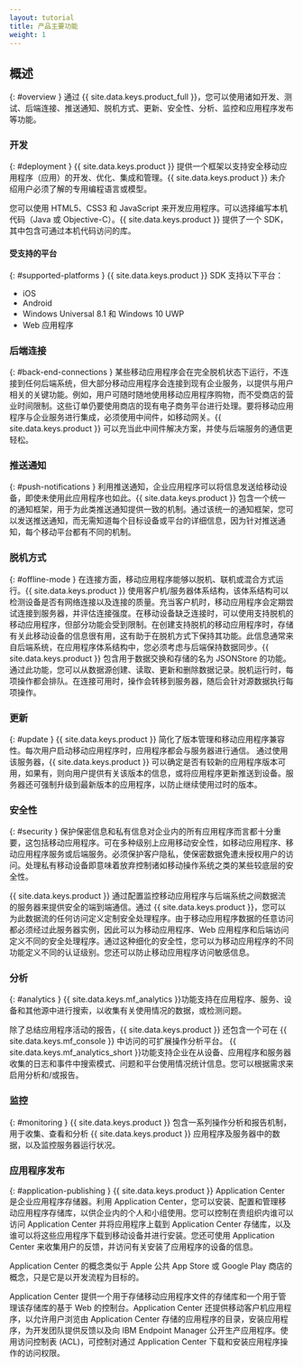 ```yaml
---
layout: tutorial
title: 产品主要功能
weight: 1
---
```

<!-- NLS_CHARSET=UTF-8 -->
## 概述
{: #overview }
通过 {{ site.data.keys.product_full }}，您可以使用诸如开发、测试、后端连接、推送通知、脱机方式、更新、安全性、分析、监控和应用程序发布等功能。

### 开发
{: #deployment }
{{ site.data.keys.product }} 提供一个框架以支持安全移动应用程序（应用）的开发、优化、集成和管理。{{ site.data.keys.product }} 未介绍用户必须了解的专用编程语言或模型。


您可以使用 HTML5、CSS3 和 JavaScript 来开发应用程序。可以选择编写本机代码（Java 或 Objective-C）。{{ site.data.keys.product }} 提供了一个 SDK，其中包含可通过本机代码访问的库。

#### 受支持的平台
{: #supported-platforms }
{{ site.data.keys.product }} SDK 支持以下平台：

* iOS
* Android
* Windows Universal 8.1 和 Windows 10 UWP
* Web 应用程序

### 后端连接
{: #back-end-connections }
某些移动应用程序会在完全脱机状态下运行，不连接到任何后端系统，但大部分移动应用程序会连接到现有企业服务，以提供与用户相关的关键功能。例如，用户可随时随地使用移动应用程序购物，而不受商店的营业时间限制。这些订单仍要使用商店的现有电子商务平台进行处理。要将移动应用程序与企业服务进行集成，必须使用中间件，如移动网关。{{ site.data.keys.product }} 可以充当此中间件解决方案，并使与后端服务的通信更轻松。

### 推送通知
{: #push-notifications }
利用推送通知，企业应用程序可以将信息发送给移动设备，即使未使用此应用程序也如此。{{ site.data.keys.product }} 包含一个统一的通知框架，用于为此类推送通知提供一致的机制。通过该统一的通知框架，您可以发送推送通知，而无需知道每个目标设备或平台的详细信息，因为针对推送通知，每个移动平台都有不同的机制。

### 脱机方式
{: #offline-mode }
在连接方面，移动应用程序能够以脱机、联机或混合方式运行。{{ site.data.keys.product }} 使用客户机/服务器体系结构，该体系结构可以检测设备是否有网络连接以及连接的质量。充当客户机时，移动应用程序会定期尝试连接到服务器，并评估连接强度。在移动设备缺乏连接时，可以使用支持脱机的移动应用程序，但部分功能会受到限制。在创建支持脱机的移动应用程序时，存储有关此移动设备的信息很有用，这有助于在脱机方式下保持其功能。此信息通常来自后端系统，在应用程序体系结构中，您必须考虑与后端保持数据同步。{{ site.data.keys.product }} 包含用于数据交换和存储的名为 JSONStore 的功能。通过此功能，您可以从数据源创建、读取、更新和删除数据记录。脱机运行时，每项操作都会排队。在连接可用时，操作会转移到服务器，随后会针对源数据执行每项操作。

### 更新
{: #update }
{{ site.data.keys.product }} 简化了版本管理和移动应用程序兼容性。每次用户启动移动应用程序时，应用程序都会与服务器进行通信。
通过使用该服务器，{{ site.data.keys.product }} 可以确定是否有较新的应用程序版本可用，如果有，则向用户提供有关该版本的信息，或将应用程序更新推送到设备。服务器还可强制升级到最新版本的应用程序，以防止继续使用过时的版本。

### 安全性
{: #security }
保护保密信息和私有信息对企业内的所有应用程序而言都十分重要，这包括移动应用程序。可在多种级别上应用移动安全性，如移动应用程序、移动应用程序服务或后端服务。必须保护客户隐私，使保密数据免遭未授权用户的访问。处理私有移动设备即意味着放弃控制诸如移动操作系统之类的某些较底层的安全性。

{{ site.data.keys.product }} 通过配置监控移动应用程序与后端系统之间数据流的服务器来提供安全的端到端通信。通过 {{ site.data.keys.product }}，您可以为此数据流的任何访问定义定制安全处理程序。由于移动应用程序数据的任意访问都必须经过此服务器实例，因此可以为移动应用程序、Web 应用程序和后端访问定义不同的安全处理程序。通过这种细化的安全性，您可以为移动应用程序的不同功能定义不同的认证级别。您还可以防止移动应用程序访问敏感信息。

### 分析
{: #analytics }
{{ site.data.keys.mf_analytics }}功能支持在应用程序、服务、设备和其他源中进行搜索，以收集有关使用情况的数据，或检测问题。

除了总结应用程序活动的报告，{{ site.data.keys.product }} 还包含一个可在 {{ site.data.keys.mf_console }} 中访问的可扩展操作分析平台。
{{ site.data.keys.mf_analytics_short }}功能支持企业在从设备、应用程序和服务器收集的日志和事件中搜索模式、问题和平台使用情况统计信息。您可以根据需求来启用分析和/或报告。

### 监控
{: #monitoring }
{{ site.data.keys.product }} 包含一系列操作分析和报告机制，用于收集、查看和分析 {{ site.data.keys.product }} 应用程序及服务器中的数据，以及监控服务器运行状况。

### 应用程序发布
{: #application-publishing }
{{ site.data.keys.product }} Application Center 是企业应用程序存储器。利用 Application Center，您可以安装、配置和管理移动应用程序存储库，以供企业内的个人和小组使用。您可以控制在贵组织内谁可以访问 Application Center 并将应用程序上载到 Application Center 存储库，以及谁可以将这些应用程序下载到移动设备并进行安装。您还可使用 Application Center 来收集用户的反馈，并访问有关安装了应用程序的设备的信息。

Application Center 的概念类似于 Apple 公共 App Store 或 Google Play 商店的概念，只是它是以开发流程为目标的。

Application Center 提供一个用于存储移动应用程序文件的存储库和一个用于管理该存储库的基于 Web 的控制台。Application Center 还提供移动客户机应用程序，以允许用户浏览由 Application Center 存储的应用程序的目录，安装应用程序，为开发团队提供反馈以及向 IBM Endpoint Manager 公开生产应用程序。使用访问控制表 (ACL)，可控制对通过 Application Center 下载和安装应用程序操作的访问权限。
